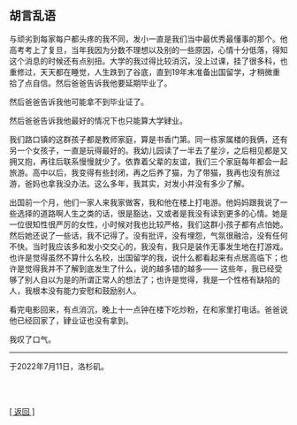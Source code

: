 ## 胡言乱语

与顽劣到每家每户都头疼的我不同，发小一直是我们当中最优秀最懂事的那个。他高考考上了复旦，当年我因为分数不理想以及别的一些原因，心情十分低落，得知这个消息的时候还有点别扭。大学的我过得比较消沉，没上过课，挂了很多科，也重修过，天天都在睡觉，人生跌到了谷底，直到19年末准备出国留学，才稍微重拾了点自信。然后爸爸告诉我他要延期毕业了。

然后爸爸告诉我他可能拿不到毕业证了。

然后爸爸告诉我他最好的情况下也只能算大学肄业。

我们路口镇的这群孩子都是教师家庭，算是书香门第。同一栋家属楼的我俩，还有另一个女孩子，一直是玩得最好的。我幼儿园读了一半去了星沙，之后相见都是又拥又抱，再往后联系慢慢就少了。依靠着父辈的友谊，我们三个家庭每年都会一起旅游。高中以后，我变得有些封闭，再之后养了猫，为了带猫，我再也没有旅过游，爸妈也拿我没办法。这么多年，我其实，对发小并没有多少了解。

出国前一个月，他们一家人来我家做客，我和他在楼上打电游。他妈妈跟我说了一些选择的道路啊人生之类的话，很是豁达，又或者是我没有读到更多的心情。她是一位很知性很严厉的女性，小时候对我也比较严格，我们这群小孩子都有点怕她。然后她还说了一些话，我不记得了。没有批评，没有埋怨，气氛很融洽，没有任何不快。当时我应该多和发小交交心的，我没有，我只是装作无事发生地在打游戏。也许是觉得虽然不算什么名校，出国留学的我，说什么都看起来有点居高临下；也许是觉得我并不了解到底发生了什么，说的越多错的越多—— 这些年，我已经受够了别人自以为是的所谓正常人的想法了；也许是觉得，我是一个性格有缺陷的人，我根本没有能力安慰和鼓励别人。

看完电影回来，有点消沉，晚上十一点钟在楼下吃炒粉，在和家里打电话。爸爸说他已经回家了，肄业证也没有拿到。

我叹了口气。

------

于2022年7月11日，洛杉矶。

<br>

<br>

[[ 返回 ]](../navigation.md)
